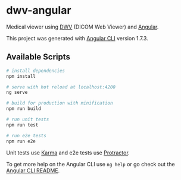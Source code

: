 # dwv-angular

Medical viewer using [DWV](https://github.com/ivmartel/dwv) (DICOM Web Viewer) and [Angular](https://angular.io/).

This project was generated with [Angular CLI](https://github.com/angular/angular-cli) version 1.7.3.

## Available Scripts

``` bash
# install dependencies
npm install

# serve with hot reload at localhost:4200
ng serve

# build for production with minification
npm run build

# run unit tests
npm run test

# run e2e tests
npm run e2e
```

Unit tests use [Karma](https://karma-runner.github.io) and e2e tests use [Protractor](http://www.protractortest.org/).

To get more help on the Angular CLI use `ng help` or go check out the [Angular CLI README](https://github.com/angular/angular-cli/blob/master/README.md).
